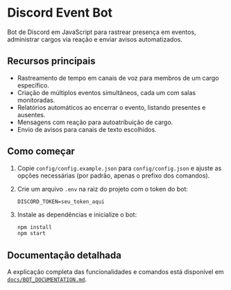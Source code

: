 # Discord Event Bot

Bot de Discord em JavaScript para rastrear presença em eventos, administrar cargos via reação e enviar avisos automatizados.

## Recursos principais

- Rastreamento de tempo em canais de voz para membros de um cargo específico.
- Criação de múltiplos eventos simultâneos, cada um com salas monitoradas.
- Relatórios automáticos ao encerrar o evento, listando presentes e ausentes.
- Mensagens com reação para autoatribuição de cargo.
- Envio de avisos para canais de texto escolhidos.

## Como começar

1. Copie `config/config.example.json` para `config/config.json` e ajuste as opções necessárias (por padrão, apenas o prefixo dos comandos).
2. Crie um arquivo `.env` na raiz do projeto com o token do bot:

   ```env
   DISCORD_TOKEN=seu_token_aqui
   ```
3. Instale as dependências e inicialize o bot:

   ```bash
   npm install
   npm start
   ```

## Documentação detalhada

A explicação completa das funcionalidades e comandos está disponível em [`docs/BOT_DOCUMENTATION.md`](docs/BOT_DOCUMENTATION.md).
